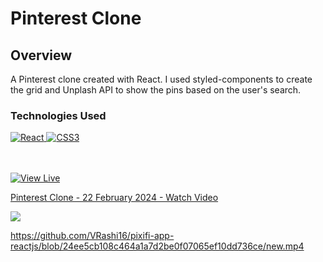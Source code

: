 # Pinterest Clone

## Overview

A Pinterest clone created with React. I used styled-components to create the grid and Unplash API to show the pins based on the user's search.

### Technologies Used
<a href="#">
  <img src="https://img.shields.io/badge/-React-20232A.svg?style=for-the-badge&logo=react&logoColor=61DAFB" alt="React" />
</a>
<a href="#">
  <img src="https://img.shields.io/badge/css3-%231572B6.svg?style=for-the-badge&logo=css3&logoColor=white" alt="CSS3" />
</a>

<br/><br/>
<a href="https://pedrolorandi.github.io/pinterest-clone/" target="_blank">
  <img src="https://img.shields.io/badge/view_live-white.svg?style=for-the-badge&logo=airplay-video&logoColor=black" alt="View Live" />
</a>

<div>
    <a href="https://www.loom.com/share/cb337b52333f4a7399a72301ee407988">
      <p>Pinterest Clone - 22 February 2024 - Watch Video</p>
    </a>
    <a href="/pinterest_video.mp4">
      <img style="max-width:300px;" src="https://cdn.loom.com/sessions/thumbnails/cb337b52333f4a7399a72301ee407988-with-play.gif">
    </a>
  </div>

https://github.com/VRashi16/pixifi-app-reactjs/blob/24ee5cb108c464a1a7d2be0f07065ef10dd736ce/new.mp4

